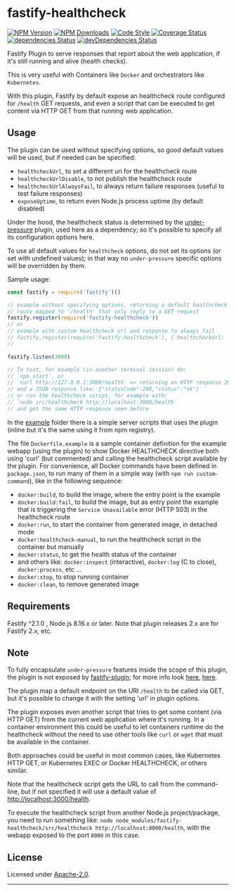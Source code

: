 # fastify-healthcheck

  [![NPM Version](https://img.shields.io/npm/v/fastify-healthcheck.svg?style=flat)](https://npmjs.org/package/fastify-healthcheck/)
  [![NPM Downloads](https://img.shields.io/npm/dm/fastify-healthcheck.svg?style=flat)](https://npmjs.org/package/fastify-healthcheck/)
  [![Code Style](https://img.shields.io/badge/code%20style-standard-brightgreen.svg?style=flat)](http://standardjs.com/)
  [![Coverage Status](https://coveralls.io/repos/github/smartiniOnGitHub/fastify-healthcheck/badge.svg?branch=master)](https://coveralls.io/github/smartiniOnGitHub/fastify-healthcheck/?branch=master)
  [![dependencies Status](https://david-dm.org/smartiniOnGitHub/fastify-healthcheck/status.svg)](https://david-dm.org/smartiniOnGitHub/fastify-healthcheck)
  [![devDependencies Status](https://david-dm.org/smartiniOnGitHub/fastify-healthcheck/dev-status.svg)](https://david-dm.org/smartiniOnGitHub/fastify-healthcheck?type=dev)

Fastify Plugin to serve responses that report about the web application,
if it's still running and alive (health checks).

This is very useful with Containers like `Docker`
and orchestrators like `Kubernetes`.

With this plugin, Fastify by default expose an healthcheck route configured
for `/health` GET requests, and even a script that can be executed to get
content via HTTP GET from that running web application.


## Usage

The plugin can be used without specifying options, so good default values
will be used, but if needed can be specified:
- `healthcheckUrl`, to set a different uri for the healthcheck route
- `healthcheckUrlDisable`, to not publish the healthcheck route
- `healthcheckUrlAlwaysFail`, to always return failure responses (useful to test failure responses)
- `exposeUptime`, to return even Node.js process uptime (by default disabled)

Under the hood, the healthcheck status is determined by the 
[under-pressure](https://www.npmjs.com/package/under-pressure) plugin, 
used here as a dependency; so it's possible to specify all its
configuration options here.

To use all default values for `healthcheck` options, do not set its options
(or set with undefined values); in that way no `under-pressure` specific
options will be overridden by them.


Sample usage:

```js
const fastify = require('fastify')()

// example without specifying options, returning a default healthcheck
// route mapped to '/health' that only reply to a GET request
fastify.register(require('fastify-healthcheck'))
// or
// example with custom healthcheck url and response to always fail
// fastify.register(require('fastify-healthcheck'), { healthcheckUrl: '/custom-health', healthcheckUrlAlwaysFail: true })
//

fastify.listen(3000)

// To test, for example (in another terminal session) do:
// `npm start`, or
// `curl http://127.0.0.1:3000/health` => returning an HTTP response 200 (OK)
// and a JSON response like: {"statusCode":200,"status":"ok"}
// or run the healthcheck script, for example with:
// `node src/healthcheck http://localhost:3000/health`
// and get the same HTTP response seen before
```

In the [example](./example/) folder there is a simple server scripts that
uses the plugin (inline but it's the same using it from npm registry).

The file `Dockerfile.example` is a sample container definition for
the example webapp (using the plugin) to show Docker HEALTHCHECK directive
both using 'curl' (but commented) and calling the healthcheck script
available by the plugin.
For convenience, all Docker commands have been defined in `package.json`,
to run many of them in a simple way (with `npm run custom-command`),
like in the following sequence:
- `docker:build`, to build the image, where the entry point is the example
- `docker:build:fail`, to build the image, but as entry point the example
  that is triggering the `Service Unavailable` error (HTTP 503) in the
  healthcheck route
- `docker:run`, to start the container from generated image, 
  in detached mode
- `docker:healthcheck-manual`, to run the healthcheck script in the
  container but manually
- `docker:status`, to get the health status of the container
- and others like: `docker:inspect` (interactive), `docker:log`
  (<CTRL>C to close), `docker:process`, etc ...
- `docker:stop`, to stop running container
- `docker:clean`, to remove generated image


## Requirements

Fastify ^2.1.0 , Node.js 8.16.x or later.
Note that plugin releases 2.x are for Fastify 2.x, etc.


## Note

To fully encapsulate `under-pressure` features inside the scope 
of this plugin, the plugin is not exposed by [fastify-plugin](https://github.com/fastify/fastify-plugin);
for more info look [here](https://github.com/fastify/fastify/blob/master/docs/Plugins.md#handle-the-scope), [here](https://github.com/fastify/fastify/blob/master/docs/Plugins-Guide.md#how-to-handle-encapsulation-and-distribution).

The plugin map a default endpoint on the URI `/health` to be
called via GET, but it's possible to change it with the setting 'url'
in plugin options.

The plugin exposes even another script that tries to get some content
(via HTTP GET) from the current web application where it's running.
In a container environment this could be useful to let containers runtime
do the healthcheck without the need to use other tools
like `curl` or `wget` that must be available in the container.

Both approaches could be useful in most common cases, like
Kubernetes HTTP GET, or Kubernetes EXEC or Docker HEALTHCHECK,
or others similar.

Note that the healthcheck script gets the URL to call from the command-line,
but if not specified it will use a default value of 
[http://localhost:3000/health](http://localhost:3000/health).

To execute the healthcheck script from another Node.js project/package, 
you need to run something like: 
`node node_modules/fastify-healthcheck/src/healthcheck http://localhost:8000/health`,
with the webapp exposed to the port `8000` in this case.


## License

Licensed under [Apache-2.0](./LICENSE).

----
